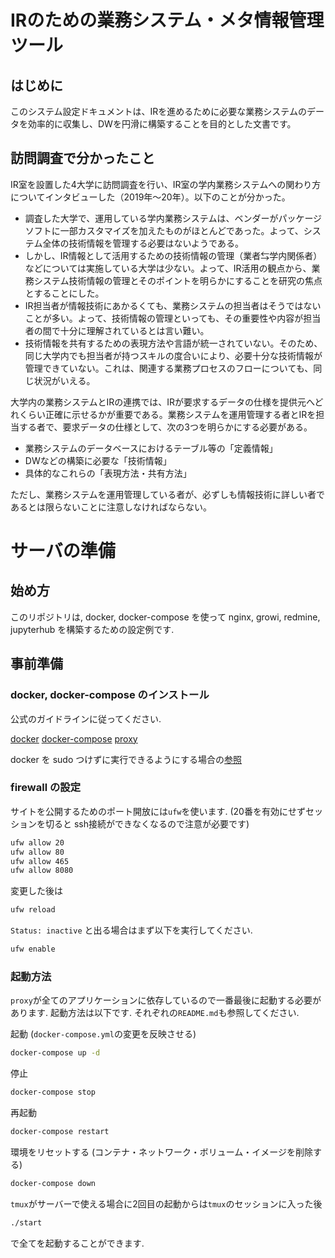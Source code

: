 # IRのための業務システム・メタ情報管理ツール

## はじめに

このシステム設定ドキュメントは、IRを進めるために必要な業務システムのデータを効率的に収集し、DWを円滑に構築することを目的とした文書です。

## 訪問調査で分かったこと
IR室を設置した4大学に訪問調査を行い、IR室の学内業務システムへの関わり方についてインタビューした（2019年〜20年）。以下のことが分かった。
* 調査した大学で、運用している学内業務システムは、ベンダーがパッケージソフトに一部カスタマイズを加えたものがほとんどであった。よって、システム全体の技術情報を管理する必要はないようである。
* しかし、IR情報として活用するための技術情報の管理（業者⇆学内関係者）などについては実施している大学は少ない。よって、IR活用の観点から、業務システム技術情報の管理とそのポイントを明らかにすることを研究の焦点とすることにした。
* IR担当者が情報技術にあかるくても、業務システムの担当者はそうではないことが多い。よって、技術情報の管理といっても、その重要性や内容が担当者の間で十分に理解されているとは言い難い。
* 技術情報を共有するための表現方法や言語が統一されていない。そのため、同じ大学内でも担当者が持つスキルの度合いにより、必要十分な技術情報が管理できていない。これは、関連する業務プロセスのフローについても、同じ状況がいえる。

大学内の業務システムとIRの連携では、IRが要求するデータの仕様を提供元へどれくらい正確に示せるかが重要である。業務システムを運用管理する者とIRを担当する者で、要求データの仕様として、次の3つを明らかにする必要がある。

* 業務システムのデータベースにおけるテーブル等の「定義情報」
* DWなどの構築に必要な「技術情報」
* 具体的なこれらの「表現方法・共有方法」

ただし、業務システムを運用管理している者が、必ずしも情報技術に詳しい者であるとは限らないことに注意しなければならない。



# サーバの準備

## 始め方

このリポジトリは, docker, docker-compose を使って nginx, growi, redmine, jupyterhub を構築するための設定例です.

## 事前準備

### docker, docker-compose のインストール

公式のガイドラインに従ってください.

[docker](https://docs.docker.com/get-docker/)
[docker-compose](https://docs.docker.com/compose/install/)
[proxy](https://docs.docker.com/config/daemon/systemd/#httphttps-proxy)

docker を sudo つけずに実行できるようにする場合の[参照](https://docs.docker.com/engine/install/linux-postinstall/)

### firewall の設定

サイトを公開するためのポート開放には`ufw`を使います. (20番を有効にせずセッションを切ると ssh接続ができなくなるので注意が必要です)

```bash
ufw allow 20
ufw allow 80
ufw allow 465
ufw allow 8080
```

変更した後は

```bash
ufw reload
```

`Status: inactive` と出る場合はまず以下を実行してください.

```bash
ufw enable
```

### 起動方法

`proxy`が全てのアプリケーションに依存しているので一番最後に起動する必要があります.
起動方法は以下です. それぞれの`README.md`も参照してください.

起動 (`docker-compose.yml`の変更を反映させる)

```bash
docker-compose up -d
```

停止

```bash
docker-compose stop
```

再起動

```bash
docker-compose restart
```

環境をリセットする (コンテナ・ネットワーク・ボリューム・イメージを削除する)

```bash
docker-compose down
```

`tmux`がサーバーで使える場合に2回目の起動からは`tmux`のセッションに入った後

```bash
./start
```

で全てを起動することができます.
